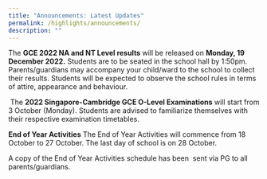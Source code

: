 ```yaml
---
title: "Announcements: Latest Updates"
permalink: /highlights/announcements/
description: ""
---
```

The **GCE 2022 NA and NT Level results** will be released on **Monday, 19 December 2022.** Students are to be seated in the school hall by 1:50pm. Parents/guardians may accompany your child/ward to the school to collect their results. Students will be expected to observe the school rules in terms of attire, appearance and behaviour.  

 The **2022 Singapore-Cambridge GCE O-Level Examinations** will start from 3 October (Monday). Students are advised to familiarize themselves with their respective examination timetables. 


**End of Year Activities**
The End of Year Activities will commence from 18 October to 27 October. The last day of school is on 28 October.   
  
A copy of the End of Year Activities schedule has been  sent via PG to all parents/guardians.